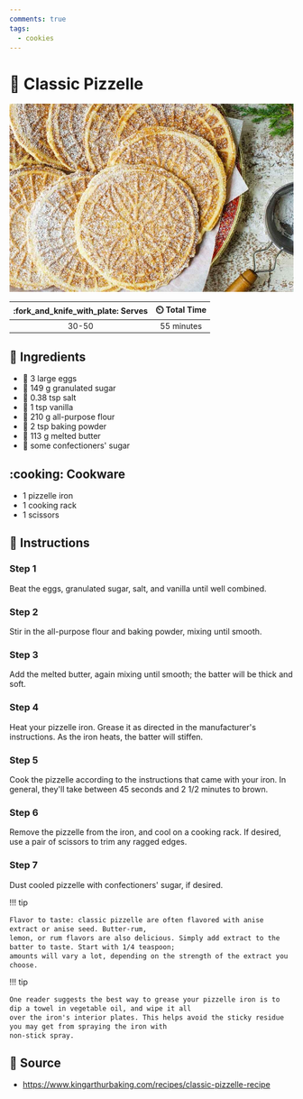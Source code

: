 ```yaml
---
comments: true
tags:
  - cookies
---
```

# :cookie: Classic Pizzelle

![Classic Pizzelle](../assets/images/classic-pizzelle.jpg)

| :fork_and_knife_with_plate: Serves | :timer_clock: Total Time |
|:----------------------------------:|:-----------------------: |
| 30-50 | 55 minutes |

## :salt: Ingredients

- :egg: 3 large eggs
- :candy: 149 g granulated sugar
- :salt: 0.38 tsp salt
- :icecream: 1 tsp vanilla
- :ear_of_rice: 210 g all-purpose flour
- :dash: 2 tsp baking powder
- :butter: 113 g melted butter
- :candy: some confectioners' sugar

## :cooking: Cookware

- 1 pizzelle iron
- 1 cooking rack
- 1 scissors

## :pencil: Instructions

### Step 1

Beat the eggs, granulated sugar, salt, and vanilla until well combined.

### Step 2

Stir in the all-purpose flour and baking powder, mixing until smooth.

### Step 3

Add the melted butter, again mixing until smooth; the batter will be thick and soft.

### Step 4

Heat your pizzelle iron. Grease it as directed in the manufacturer's instructions. As the iron heats, the batter will
stiffen.

### Step 5

Cook the pizzelle according to the instructions that came with your iron. In general, they'll take between 45 seconds
and 2 1/2 minutes to brown.

### Step 6

Remove the pizzelle from the iron, and cool on a cooking rack. If desired, use a pair of scissors to trim any ragged
edges.

### Step 7

Dust cooled pizzelle with confectioners' sugar, if desired.

!!! tip

    Flavor to taste: classic pizzelle are often flavored with anise extract or anise seed. Butter-rum,
    lemon, or rum flavors are also delicious. Simply add extract to the batter to taste. Start with 1/4 teaspoon;
    amounts will vary a lot, depending on the strength of the extract you choose.

!!! tip

    One reader suggests the best way to grease your pizzelle iron is to dip a towel in vegetable oil, and wipe it all
    over the iron's interior plates. This helps avoid the sticky residue you may get from spraying the iron with
    non-stick spray.

## :link: Source

- <https://www.kingarthurbaking.com/recipes/classic-pizzelle-recipe>
